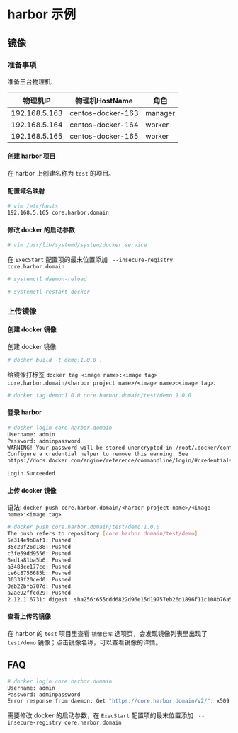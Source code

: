 # harbor 示例

## 镜像

### 准备事项

准备三台物理机:

|物理机IP|物理机HostName|角色|
|--|--|--|
|192.168.5.163|centos-docker-163|manager|
|192.168.5.164|centos-docker-164|worker|
|192.168.5.165|centos-docker-165|worker|

#### 创建 harbor 项目

在 harbor 上创建名称为 ```test``` 的项目。

#### 配置域名映射

```bash
# vim /etc/hosts
192.168.5.165 core.harbor.domain
```

#### 修改 docker 的启动参数

```bash
# vim /usr/lib/systemd/system/docker.service
```

在 ```ExecStart``` 配置项的最末位置添加 ``` --insecure-registry core.harbor.domain```

```bash
# systemctl daemon-reload

# systemctl restart docker
```

### 上传镜像

#### 创建 docker 镜像

创建 docker 镜像:

```bash
# docker build -t demo:1.0.0 .
```

给镜像打标签 ```docker tag <image name>:<image tag> core.harbor.domain/<harbor project name>/<image name>:<image tag>```:

```bash
# docker tag demo:1.0.0 core.harbor.domain/test/demo:1.0.0
```

#### 登录 harbor

```bash
# docker login core.harbor.domain
Username: admin
Password: adminpassword
WARNING! Your password will be stored unencrypted in /root/.docker/config.json.
Configure a credential helper to remove this warning. See
https://docs.docker.com/engine/reference/commandline/login/#credentials-store

Login Succeeded
```

#### 上传 docker 镜像

语法: ```docker push core.harbor.domain/<harbor project name>/<image name>:<image tag>```

```bash
# docker push core.harbor.domain/test/demo:1.0.0
The push refers to repository [core.harbor.domain/test/demo]
5a314e9b8af1: Pushed 
35c20f26d188: Pushed 
c3fe59dd9556: Pushed 
6ed1a81ba5b6: Pushed 
a3483ce177ce: Pushed 
ce6c8756685b: Pushed 
30339f20ced0: Pushed 
0eb22bfb707d: Pushed 
a2ae92ffcd29: Pushed 
2.12.1.6731: digest: sha256:655ddd6822d96e15d19757eb26d1896f11c108b76a539c76d344e305eaa01fda size: 2212
```

#### 查看上传的镜像

在 harbor 的 ```test``` 项目里查看 ```镜像仓库``` 选项页，会发现镜像列表里出现了 ```test/demo``` 镜像；点击镜像名称，可以查看镜像的详情。

## FAQ

```bash
# docker login core.harbor.domain
Username: admin
Password: adminpassword
Error response from daemon: Get "https://core.harbor.domain/v2/": x509: certificate signed by unknown authority
```

需要修改 docker 的启动参数，在 ```ExecStart``` 配置项的最末位置添加 ``` --insecure-registry core.harbor.domain```
